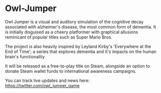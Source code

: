 # Owl-Jumper
Owl Jumper is a visual and auditory simulation of the cognitive decay associated with alzheimer's disease, the most common form of dementia. It is initially disguised as a cheery platformer with graphical allusions reminicant of popular titles such as Super Mario Bros.

The project is also heavily inspired by Leyland Kirby's 'Everywhere at the End of Time'; a series that explores dementia and it's impacts on the human brain's functionality

It will be released as a free-to-play title on Steam, alongside an option to donate Steam wallet funds to international awareness campaigns.

You can track live updates and news here: https://twitter.com/owl_jumper_game
